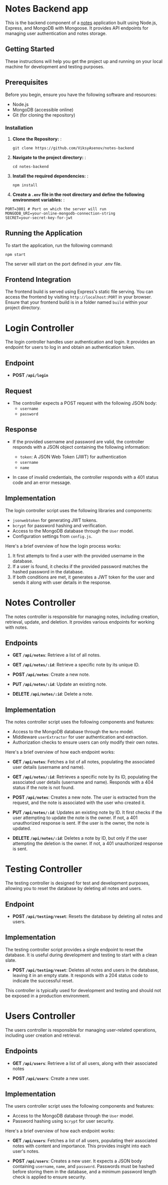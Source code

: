 # Notes Backend app

This is the backend component of a [notes](https://notes-backend-kgd9.onrender.com) application built using Node.js, Express, and MongoDB with Mongoose. It provides API endpoints for managing user authentication and notes storage.

## Getting Started

These instructions will help you get the project up and running on your local machine for development and testing purposes.

## Prerequisites

Before you begin, ensure you have the following software and resources:

- Node.js
- MongoDB (accessible online)
- Git (for cloning the repository)

### Installation

1. **Clone the Repository:**
   :
     ```
     git clone https://github.com/ViksyAsenov/notes-backend
     ```

2. **Navigate to the project directory:**
   :
     ```
     cd notes-backend
     ```

3. **Install the required dependencies:**
   :
     ```
     npm install
     ```

4. **Create a `.env` file in the root directory and define the following environment variables:**
   :
```
PORT=3001 # Port on which the server will run
MONGODB_URI=your-online-mongodb-connection-string
SECRET=your-secret-key-for-jwt
```

## Running the Application

To start the application, run the following command:
```
npm start
```
The server will start on the port defined in your .env file.

## Frontend Integration
The frontend build is served using Express's static file serving. You can access the frontend by visiting `http://localhost:PORT` in your browser. Ensure that your frontend build is in a folder named `build` within your project directory.

# Login Controller

The login controller handles user authentication and login. It provides an endpoint for users to log in and obtain an authentication token.

## Endpoint

- **POST `/api/login`**

## Request

- The controller expects a POST request with the following JSON body:
  - `username`
  - `password`

## Response

- If the provided username and password are valid, the controller responds with a JSON object containing the following information:
  - `token`: A JSON Web Token (JWT) for authentication
  - `username`
  - `name`

- In case of invalid credentials, the controller responds with a 401 status code and an error message.

## Implementation

The login controller script uses the following libraries and components:
- `jsonwebtoken` for generating JWT tokens.
- `bcrypt` for password hashing and verification.
- Access to the MongoDB database through the `User` model.
- Configuration settings from `config.js`.

Here's a brief overview of how the login process works:
1. It first attempts to find a user with the provided username in the database.
2. If a user is found, it checks if the provided password matches the hashed password in the database.
3. If both conditions are met, it generates a JWT token for the user and sends it along with user details in the response.

# Notes Controller

The notes controller is responsible for managing notes, including creation, retrieval, update, and deletion. It provides various endpoints for working with notes.

## Endpoints

- **GET `/api/notes`**: Retrieve a list of all notes.

- **GET `/api/notes/:id`**: Retrieve a specific note by its unique ID.

- **POST `/api/notes`**: Create a new note.

- **PUT `/api/notes/:id`**: Update an existing note.

- **DELETE `/api/notes/:id`**: Delete a note.

## Implementation

The notes controller script uses the following components and features:

- Access to the MongoDB database through the `Note` model.
- Middleware `userExtractor` for user authentication and extraction.
- Authorization checks to ensure users can only modify their own notes.

Here's a brief overview of how each endpoint works:

- **GET `/api/notes`**: Fetches a list of all notes, populating the associated user details (username and name).

- **GET `/api/notes/:id`**: Retrieves a specific note by its ID, populating the associated user details (username and name). Responds with a 404 status if the note is not found.

- **POST `/api/notes`**: Creates a new note. The user is extracted from the request, and the note is associated with the user who created it.

- **PUT `/api/notes/:id`**: Updates an existing note by ID. It first checks if the user attempting to update the note is the owner. If not, a 401 unauthorized response is sent. If the user is the owner, the note is updated.

- **DELETE `/api/notes/:id`**: Deletes a note by ID, but only if the user attempting the deletion is the owner. If not, a 401 unauthorized response is sent.

# Testing Controller

The testing controller is designed for test and development purposes, allowing you to reset the database by deleting all notes and users.

## Endpoint

- **POST `/api/testing/reset`**: Resets the database by deleting all notes and users.

## Implementation

The testing controller script provides a single endpoint to reset the database. It is useful during development and testing to start with a clean slate.

- **POST `/api/testing/reset`**: Deletes all notes and users in the database, leaving it in an empty state. It responds with a 204 status code to indicate the successful reset.

This controller is typically used for development and testing and should not be exposed in a production environment.

# Users Controller

The users controller is responsible for managing user-related operations, including user creation and retrieval.

## Endpoints

- **GET `/api/users`**: Retrieve a list of all users, along with their associated notes

- **POST `/api/users`**: Create a new user.

## Implementation

The users controller script uses the following components and features:

- Access to the MongoDB database through the `User` model.
- Password hashing using `bcrypt` for user security.

Here's a brief overview of how each endpoint works:

- **GET `/api/users`**: Fetches a list of all users, populating their associated notes with content and importance. This provides insight into each user's notes.

- **POST `/api/users`**: Creates a new user. It expects a JSON body containing `username`, `name`, and `password`. Passwords must be hashed before storing them in the database, and a minimum password length check is applied to ensure security.



